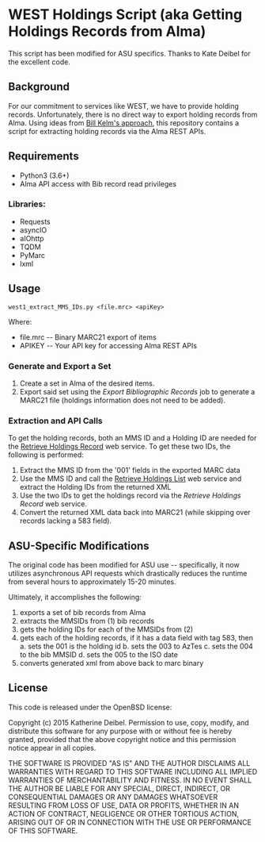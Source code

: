 # WEST Holdings Script (aka Getting Holdings Records from Alma)
This script has been modified for ASU specifics. Thanks to Kate Deibel for the excellent code.

## Background
For our commitment to services like WEST, we have to provide holding records. Unfortunately, there is no direct way to export holding records from Alma. Using ideas from [Bill Kelm's approach](https://github.com/hatfieldlibrary/alma-holdings-records), this repository contains a script for extracting holding records via the Alma REST APIs.

## Requirements
- Python3 (3.6+)
- Alma API access with Bib record read privileges

### Libraries:
- Requests
- asyncIO
- aIOhttp
- TQDM
- PyMarc
- lxml

## Usage
```
west1_extract_MMS_IDs.py <file.mrc> <apiKey>
```
Where:
-    file.mrc   --    Binary MARC21 export of items
-    APIKEY     --    Your API key for accessing Alma REST APIs

### Generate and Export a Set
1. Create a set in Alma of the desired items.
2. Export said set using the *Export Bibliographic Records* job to generate a MARC21 file (holdings information does not need to be added).

### Extraction and API Calls
To get the holding records, both an MMS ID and a Holding ID are needed for the [Retrieve Holdings Record](https://developers.exlibrisgroup.com/alma/apis/bibs/) web service. To get these two IDs, the following is performed:

1. Extract the MMS ID from the '001' fields in the exported MARC data
2. Use the MMS ID and call the [Retrieve Holdings List](https://developers.exlibrisgroup.com/alma/apis/bibs/) web service and extract the Holding IDs from the returned XML
3. Use the two IDs to get the holdings record via the *Retrieve Holdings Record* web service.
4. Convert the returned XML data back into MARC21 (while skipping over records lacking a 583 field).

## ASU-Specific Modifications
The original code has been modified for ASU use -- specifically, it now utilizes asynchronous API requests which drastically reduces the runtime from several hours to approximately 15-20 minutes.

Ultimately, it accomplishes the following:
1. exports a set of bib records from Alma
2. extracts the MMSIDs from (1) bib records
3. gets the holding IDs for each of the MMSIDs from (2)
4. gets each of the holding records, if it has a data field with tag 583, then
  a. sets the 001 is the holding id
  b. sets the 003 to AzTes
  c. sets the 004 to the bib MMSID
  d. sets the 005 to the ISO date
5. converts generated xml from above back to marc binary

## License
This code is released under the OpenBSD license:

Copyright (c) 2015 Katherine Deibel. Permission to use, copy, modify, and distribute this software for any purpose with or without fee is hereby granted, provided that the above copyright notice and this permission notice appear in all copies.

THE SOFTWARE IS PROVIDED "AS IS" AND THE AUTHOR DISCLAIMS ALL WARRANTIES WITH REGARD TO THIS SOFTWARE INCLUDING ALL IMPLIED WARRANTIES OF MERCHANTABILITY AND FITNESS. IN NO EVENT SHALL THE AUTHOR BE LIABLE FOR ANY SPECIAL, DIRECT, INDIRECT, OR CONSEQUENTIAL DAMAGES OR ANY DAMAGES WHATSOEVER RESULTING FROM LOSS OF USE, DATA OR PROFITS, WHETHER IN AN ACTION OF CONTRACT, NEGLIGENCE OR OTHER TORTIOUS ACTION, ARISING OUT OF OR IN CONNECTION WITH THE USE OR PERFORMANCE OF THIS SOFTWARE.

